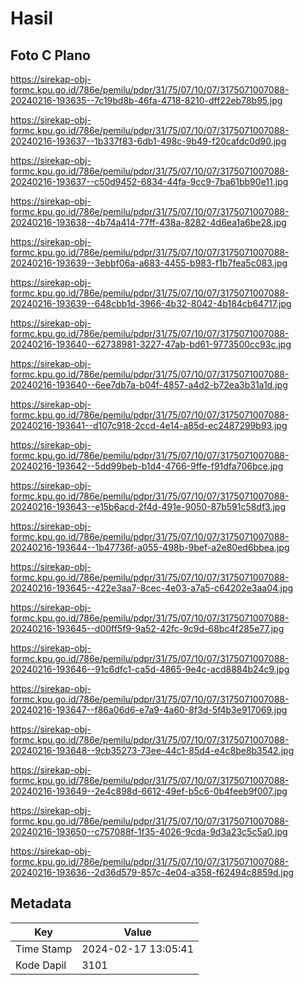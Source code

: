 # Hasil

## Foto C Plano

https://sirekap-obj-formc.kpu.go.id/786e/pemilu/pdpr/31/75/07/10/07/3175071007088-20240216-193635--7c19bd8b-46fa-4718-8210-dff22eb78b95.jpg

https://sirekap-obj-formc.kpu.go.id/786e/pemilu/pdpr/31/75/07/10/07/3175071007088-20240216-193637--1b337f83-6db1-498c-9b49-f20cafdc0d90.jpg

https://sirekap-obj-formc.kpu.go.id/786e/pemilu/pdpr/31/75/07/10/07/3175071007088-20240216-193637--c50d9452-6834-44fa-9cc9-7ba61bb90e11.jpg

https://sirekap-obj-formc.kpu.go.id/786e/pemilu/pdpr/31/75/07/10/07/3175071007088-20240216-193638--4b74a414-77ff-438a-8282-4d6ea1a6be28.jpg

https://sirekap-obj-formc.kpu.go.id/786e/pemilu/pdpr/31/75/07/10/07/3175071007088-20240216-193639--3ebbf06a-a683-4455-b983-f1b7fea5c083.jpg

https://sirekap-obj-formc.kpu.go.id/786e/pemilu/pdpr/31/75/07/10/07/3175071007088-20240216-193639--648cbb1d-3966-4b32-8042-4b184cb64717.jpg

https://sirekap-obj-formc.kpu.go.id/786e/pemilu/pdpr/31/75/07/10/07/3175071007088-20240216-193640--62738981-3227-47ab-bd61-9773500cc93c.jpg

https://sirekap-obj-formc.kpu.go.id/786e/pemilu/pdpr/31/75/07/10/07/3175071007088-20240216-193640--6ee7db7a-b04f-4857-a4d2-b72ea3b31a1d.jpg

https://sirekap-obj-formc.kpu.go.id/786e/pemilu/pdpr/31/75/07/10/07/3175071007088-20240216-193641--d107c918-2ccd-4e14-a85d-ec2487299b93.jpg

https://sirekap-obj-formc.kpu.go.id/786e/pemilu/pdpr/31/75/07/10/07/3175071007088-20240216-193642--5dd99beb-b1d4-4766-9ffe-f91dfa706bce.jpg

https://sirekap-obj-formc.kpu.go.id/786e/pemilu/pdpr/31/75/07/10/07/3175071007088-20240216-193643--e15b6acd-2f4d-491e-9050-87b591c58df3.jpg

https://sirekap-obj-formc.kpu.go.id/786e/pemilu/pdpr/31/75/07/10/07/3175071007088-20240216-193644--1b47736f-a055-498b-9bef-a2e80ed6bbea.jpg

https://sirekap-obj-formc.kpu.go.id/786e/pemilu/pdpr/31/75/07/10/07/3175071007088-20240216-193645--422e3aa7-8cec-4e03-a7a5-c64202e3aa04.jpg

https://sirekap-obj-formc.kpu.go.id/786e/pemilu/pdpr/31/75/07/10/07/3175071007088-20240216-193645--d00ff5f9-9a52-42fc-9c9d-68bc4f285e77.jpg

https://sirekap-obj-formc.kpu.go.id/786e/pemilu/pdpr/31/75/07/10/07/3175071007088-20240216-193646--91c6dfc1-ca5d-4865-9e4c-acd8884b24c9.jpg

https://sirekap-obj-formc.kpu.go.id/786e/pemilu/pdpr/31/75/07/10/07/3175071007088-20240216-193647--f86a06d6-e7a9-4a60-8f3d-5f4b3e917069.jpg

https://sirekap-obj-formc.kpu.go.id/786e/pemilu/pdpr/31/75/07/10/07/3175071007088-20240216-193648--9cb35273-73ee-44c1-85d4-e4c8be8b3542.jpg

https://sirekap-obj-formc.kpu.go.id/786e/pemilu/pdpr/31/75/07/10/07/3175071007088-20240216-193649--2e4c898d-6612-49ef-b5c6-0b4feeb9f007.jpg

https://sirekap-obj-formc.kpu.go.id/786e/pemilu/pdpr/31/75/07/10/07/3175071007088-20240216-193650--c757088f-1f35-4026-9cda-9d3a23c5c5a0.jpg

https://sirekap-obj-formc.kpu.go.id/786e/pemilu/pdpr/31/75/07/10/07/3175071007088-20240216-193636--2d36d579-857c-4e04-a358-f62494c8859d.jpg


## Metadata

| Key        | Value               |
| ---------- | ------------------- |
| Time Stamp | 2024-02-17 13:05:41 |
| Kode Dapil | 3101                |



